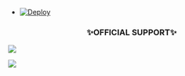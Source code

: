 
- [![Deploy](https://www.herokucdn.com/deploy/button.svg)](https://heroku.com/deploy)


<h3 align="center"> ✨OFFICIAL SUPPORT✨</h3>

<a href="https://t.me/Murat_30_God"><img src="https://img.shields.io/badge/Join-Support%20Channel-red.svg?style=for-the-badge&logo=Telegram"></a>

<a href="https://t.me/Meowuserbot"><img src="https://img.shields.io/badge/Join-Support%20Group-red.svg?style=for-the-badge&logo=Telegram"></a>







